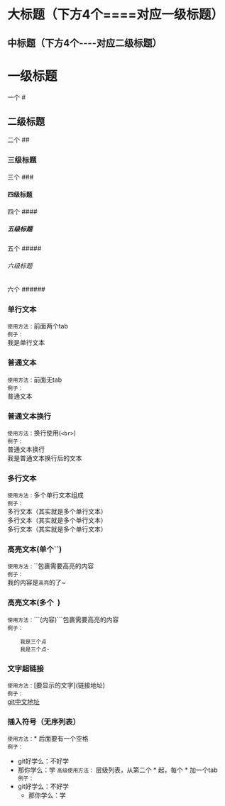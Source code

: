 大标题（下方4个====对应一级标题）
====
中标题（下方4个----对应二级标题）
----
# 一级标题
一个 #
## 二级标题
二个 ##
### 三级标题
三个 ###
#### 四级标题
四个 ####
##### 五级标题
五个 #####
###### 六级标题
六个 ######
### 单行文本
`使用方法：`前面两个tab<br>
`例子：`<br>
        我是单行文本
### 普通文本
`使用方法：`前面无tab<br>
`例子：`<br>
普通文本
### 普通文本换行
`使用方法：`换行使用(`<br>`)<br>
`例子：`<br>
普通文本换行<br>
我是普通文本换行后的文本
### 多行文本
`使用方法：`多个单行文本组成<br>
`例子：`<br>
        多行文本（其实就是多个单行文本）<br>
        多行文本（其实就是多个单行文本）<br>
        多行文本（其实就是多个单行文本）<br>
### 高亮文本(单个``)
`使用方法：`\`\`包裹需要高亮的内容<br>
`例子：`<br>
我的内容是`高亮`的了~
### 高亮文本(多个``` ```)
`使用方法：`\`\`\`(内容)\`\`\`包裹需要高亮的内容<br>
`例子：`<br>
```
    我是三个点
    我是三个点·
```
### 文字超链接
`使用方法：`\[要显示的文字\](链接地址)<br>
`例子：`<br>
[git中文地址](https://git-scm.com/book/zh/v2/%E8%B5%B7%E6%AD%A5-%E5%85%B3%E4%BA%8E%E7%89%88%E6%9C%AC%E6%8E%A7%E5%88%B6 "https://git-scm.com/book/zh/v2/%E8%B5%B7%E6%AD%A5-%E5%85%B3%E4%BA%8E%E7%89%88%E6%9C%AC%E6%8E%A7%E5%88%B6")
### 插入符号（无序列表）
`使用方法：`\* 后面要有一个空格<br>
`例子：`<br>
* git好学么：不好学
* 那你学么：学
`高级使用方法：` 层级列表，从第二个 \* 起，每个 \* 加一个tab<br>
`例子：`<br>
* git好学么：不好学
    * 那你学么：学



